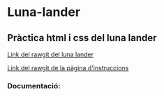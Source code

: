 # Luna-lander
## Pràctica html i css del luna lander

[Link del rawgit del luna lander](https://rawgit.com/Marcroman181/Luna-lander/master/lunalander.html)

[Link del rawgit de la pàgina d'instruccions](https://rawgit.com/Marcroman181/Luna-lander/master/instruccions.html)

### Documentació:
